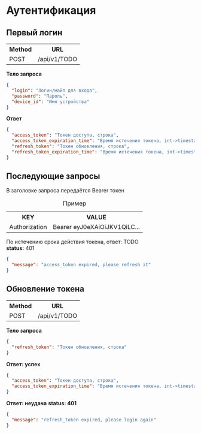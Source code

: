 # Аутентификация

## Первый логин
<table>
    <tr>
        <th> Method </th>
        <th> URL </th>
    </tr>
    <tr>
        <td> POST </td>
        <td> /api/v1/TODO </td>
    </tr>
</table>

**Тело запроса**
```json
{    
  "login": "Логин/майл для входа",
  "password": "Пароль",
  "device_id": "Имя устройства"
}
```

**Ответ**
```json
{
  "access_token": "Токен доступа, строка",
  "access_token_expiration_time": "Время истечения токена, int->timestamp",
  "refresh_token": "Токен обновления, строка",
  "refresh_token_expiration_time": "Время истечения токена, int->timestamp"
}
```

## Последующие запросы
В заголовке запроса передаётся Bearer токен
<table>
<caption>Пример</caption>
    <tr>
        <th> KEY </th>
        <th> VALUE </th>
    </tr>
    <tr>
        <td> Authorization </td>
        <td> Bearer eyJ0eXAiOiJKV1QiLC... </td>
    </tr>
</table>

По истечению срока действия токена, ответ: TODO <br>
**status:** 401
```json
{
  "message": "access_token expired, please refresh it"
}
```
## Обновление токена
<table>
    <tr>
        <th> Method </th>
        <th> URL </th>
    </tr>
    <tr>
        <td> POST </td>
        <td> /api/v1/TODO </td>
    </tr>
</table>

**Тело запроса**
```json
{    
  "refresh_token": "Токен обновления, строка"
}
```
**Ответ: успех**
```json
{
  "access_token": "Токен доступа, строка",
  "access_token_expiration_time": "Время истечения токена, int->timestamp"
}
```
**Ответ: неудача**
**status: 401**
```json
{
  "message": "refresh_token expired, please login again"
}
```
